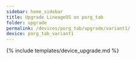 ```yaml
---
sidebar: home_sidebar
title: Upgrade LineageOS on porg_tab
folder: upgrade
permalink: /devices/porg_tab/upgrade/variant1/
device: porg_tab_variant1
---
```

{% include templates/device_upgrade.md %}
